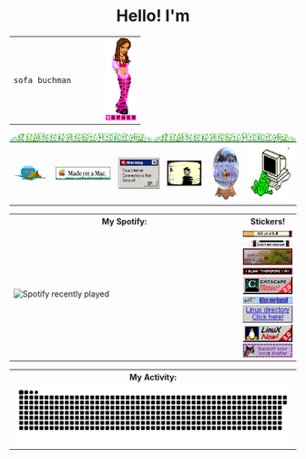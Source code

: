 <h1 align="center">Hello! I'm</h1>



<table align="center" width="100%">
  <tr>
    <td width="70%">
      <pre>

  sofa buchman                                                            

 

</pre>
    </td>
    <td width = "30%">
      <img src = "https://github.com/thesquidgrid/thesquidgrid/blob/main/stickers/sophia.gif" width="100%">
    </td>
  </tr>
</table>

<img width = "50%" align="left" src = "https://github.com/thesquidgrid/thesquidgrid/blob/main/stickers/bborderwaterplant.gif"> 
<img width = "50%" align="right" src = "https://github.com/thesquidgrid/thesquidgrid/blob/main/stickers/bborderwaterplant.gif"> 




<table align="center" width="100%">
  <tr>
    <th>
        <img src="https://github.com/thesquidgrid/thesquidgrid/blob/main/stickers/sherifishcat.gif">
    </th>
    <th>
        <img src="https://github.com/thesquidgrid/thesquidgrid/blob/main/stickers/fishu.gif">
    </th>
    <th>
        <img src="https://github.com/thesquidgrid/thesquidgrid/blob/main/stickers/banner_firewall_120x90a.gif">
    </th>
    <th>
        <img src="https://github.com/thesquidgrid/thesquidgrid/blob/main/stickers/lainscreenblur.gif">
    </th>
    <th>
        <img src="https://github.com/thesquidgrid/thesquidgrid/blob/main/stickers/fishballani.gif" height="100">
    </th>
    <th>
        <img src="https://github.com/thesquidgrid/thesquidgrid/blob/main/stickers/EmailFrog.gif" height="100">
    </th>
  </tr>
</table>

<table align="center" width="100%">
  <tr>
    <th width="50%">My Spotify:</th>
    <th width="50%">Stickers!</th>
  </tr>
  <tr>
    <td width="80%">
      <img src="https://spotify-recently-played-readme.vercel.app/api?user=31n75zap74pmloq7pdfhnkqizocm&width=800&count=10" alt="Spotify recently played">
    </td>
    <td width="10%">
      <img src="https://github.com/thesquidgrid/thesquidgrid/blob/main/blinkies/KickYourButtBlinkie_mommys.gif">
      <img src="https://github.com/thesquidgrid/thesquidgrid/blob/main/blinkies/a13.gif">
      <img src="https://github.com/thesquidgrid/thesquidgrid/blob/main/blinkies/akappletreeblinkie.gif">
      <img src="https://github.com/thesquidgrid/thesquidgrid/blob/main/blinkies/blink1.gif">
      <img src="https://github.com/thesquidgrid/thesquidgrid/blob/main/blinkies/catscape-ad%402x.gif" width = "100%">
      <img src="https://github.com/thesquidgrid/thesquidgrid/blob/main/blinkies/hobbieblink26.gif">
      <img src="https://github.com/thesquidgrid/thesquidgrid/blob/main/blinkies/linux-directory.gif" width = "100%">
      <img src="https://github.com/thesquidgrid/thesquidgrid/blob/main/blinkies/linuxnow.gif" width = "100%">
      <img src="https://github.com/thesquidgrid/thesquidgrid/blob/main/blinkies/mm_blinkie_gvg.gif" width = "100%">
    </td>
  </tr>
</table>

<table align="center" width="100%">
  <tr>
    <th width="100%">My Activity:</th>
  </tr>
  <tr>
    <td width="100%">
      <img src="https://raw.githubusercontent.com/thesquidgrid/thesquidgrid/output/github-contribution-grid-snake.svg" 
           alt="GitHub Contribution Snake Animation"
           style="transform: rotate(90);">
    </td>
  </tr>
</table>
